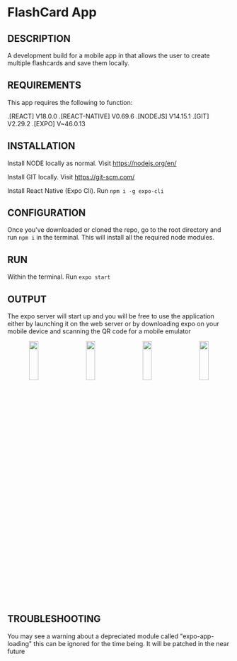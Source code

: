 # FlashCard App

DESCRIPTION
-----------------------------------------------------------------------------------
A development build for a mobile app in that allows the user to create multiple flashcards and save them locally.



REQUIREMENTS
-----------------------------------------------------------------------------------
This app requires the following to function:

.[REACT] V18.0.0
.[REACT-NATIVE] V0.69.6
.[NODEJS] V14.15.1
.[GIT] V2.29.2
.[EXPO] V~46.0.13



INSTALLATION
-----------------------------------------------------------------------------------
Install NODE locally as normal. Visit 
https://nodejs.org/en/

Install GIT locally. Visit 
https://git-scm.com/

Install React Native (Expo Cli). Run
`npm i -g expo-cli`



CONFIGURATION
----------------------------------------------------------------------------------
Once you've downloaded or cloned the repo, go to the root directory 
and run `npm i` in the terminal. This will install all the required node modules.



RUN
----------------------------------------------------------------------------------
Within the terminal. Run 
`expo start`



OUTPUT
----------------------------------------------------------------------------------
The expo server will start up and you will be free to use the 
application either by launching it on the web server or by downloading expo on your mobile device
and scanning the QR code for a mobile emulator

<div align="center">
<img src="https://user-images.githubusercontent.com/58669882/198306429-bd266119-50e6-44ad-b199-540c89666299.jpg" width="20%" height="15%">
&nbsp;
&nbsp;
&nbsp;
<img src="https://user-images.githubusercontent.com/58669882/198309578-d2c06298-a88c-42c0-9326-6195591b5740.jpg" width="20%" height="15%">
&nbsp;
&nbsp;
&nbsp;
<img src="https://user-images.githubusercontent.com/58669882/198309954-65b7e849-6143-4b6c-b913-ccea7098c236.jpg" width="20%" height="15%">
&nbsp;
&nbsp;
&nbsp; 
<img src="https://user-images.githubusercontent.com/58669882/198309986-672d46d6-dee5-44f8-abb9-b83e4ac6b3a3.jpg" width="20%" height="15%">
</div>



TROUBLESHOOTING
---------------------------------------------------------------------------------
You may see a warning about a depreciated module called "expo-app-loading" this can be ignored for the time being.
It will be patched in the near future
